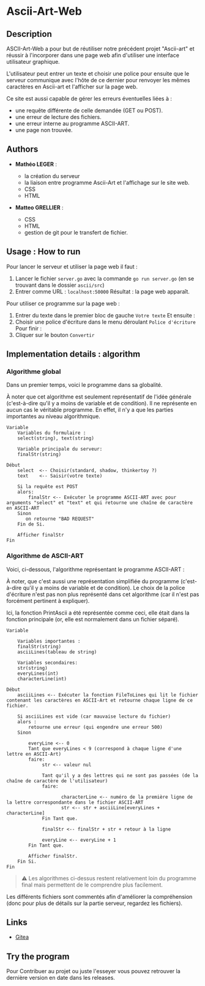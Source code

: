 # Ascii-Art-Web

## Description
ASCII-Art-Web a pour but de réutiliser notre précédent projet "Ascii-art" et réussir à l'incorporer dans une page web afin d'utiliser une interface utilisateur graphique. 

L'utilisateur peut entrer un texte et choisir une police pour ensuite que le serveur communique avec l'hôte de ce dernier pour renvoyer les mêmes caractères en Ascii-art et l'afficher sur la page web. 

Ce site est aussi capable de gérer les erreurs éventuelles liées à : 
- une requête différente de celle demandée (GET ou POST).
- une erreur de lecture des fichiers.
- une erreur interne au programme ASCII-ART.
- une page non trouvée.

## Authors
- **Mathéo LEGER** :  
    - la création du serveur
    - la liaison entre programme Ascii-Art et l'affichage sur le site web.  
    - CSS  
    - HTML  

- **Matteo GRELLIER** :  
    - CSS  
    - HTML  
    - gestion de git pour le transfert de fichier.  

## Usage : How to run
Pour lancer le serveur et utiliser la page web il faut :
1. Lancer le fichier ``server.go`` avec la commande ``go run server.go`` (en se trouvant dans le dossier ``ascii/src``)
2. Entrer comme URL : ``localhost:50000``
Résultat : la page web apparaît.

Pour utiliser ce programme sur la page web :

1. Entrer du texte dans le premier bloc de gauche ``Votre texte``
Et ensuite : 
2. Choisir une police d'écriture dans le menu déroulant ``Police d'écriture``
Pour finir : 
3. Cliquer sur le bouton ``Convertir``

## Implementation details : algorithm

### Algorithme global

Dans un premier temps, voici le programme dans sa globalité.

À noter que cet algorithme est seulement représentatif  de l'idée générale (c'est-à-dire qu'il y a moins de variable et de condition). Il ne représente en aucun cas le véritable programme. En effet, il n'y a que les parties importantes au niveau algorithmique.

```
Variable
    Variables du formulaire :
    select(string), text(string) 
    
    Variable principale du serveur:
    finalStr(string)

Début
    select  <-- Choisir(standard, shadow, thinkertoy ?)
    text    <-- Saisir(votre texte)

    Si la requête est POST
    alors:
        finalStr <-- Exécuter le programme ASCII-ART avec pour arguments "select" et "text" et qui retourne une chaîne de caractère en ASCII-ART
    Sinon
       on retourne "BAD REQUEST"
    Fin de Si.

    Afficher finalStr
Fin
```

### Algorithme de ASCII-ART

Voici, ci-dessous, l'algorithme représentant le programme ASCII-ART :

À noter, que c'est aussi une représentation simplifiée du programme (c'est-à-dire qu'il y a moins de variable et de condition). Le choix de la police d'écriture n'est pas non plus représenté dans cet algorithme (car il n'est pas forcément pertinent à expliquer).

Ici, la fonction PrintAscii a été représentée comme ceci, elle était dans la fonction principale (or, elle est normalement dans un fichier séparé).

```
Variable

    Variables importantes :
    finalStr(string)
    asciiLines(tableau de string)

    Variables secondaires:
    str(string)
    everyLines(int)
    characterLine(int)

Début
    asciiLines <-- Exécuter la fonction FileToLines qui lit le fichier contenant les caractères en ASCII-Art et retourne chaque ligne de ce fichier.

    Si asciiLines est vide (car mauvaise lecture du fichier)
    alors :
        retourne une erreur (qui engendre une erreur 500)
    Sinon
        
        everyLine <-- 0
        Tant que everyLines < 9 (correspond à chaque ligne d'une lettre en ASCII-Art)
        faire:
             str <-- valeur nul

             Tant qu'il y a des lettres qui ne sont pas passées (de la chaîne de caractère de l'utilisateur)
             faire:

                    characterLine <-- numéro de la première ligne de la lettre correspondante dans le fichier ASCII-ART
                    str <-- str + asciiLine[everyLines + characterLine]
             Fin Tant que.

             finalStr <-- finalStr + str + retour à la ligne

             everyLine <-- everyLine + 1
        Fin Tant que.

        Afficher finalStr.
    Fin Si.
Fin

```

> :warning: Les algorithmes ci-dessus restent relativement loin du programme final mais permettent de le comprendre plus facilement.

Les différents fichiers sont commentés afin d'améliorer la compréhension (donc pour plus de détails sur la partie serveur, regardez les fichiers).

## Links

 - [Gitea](https://git.ytrack.learn.ynov.com/MLEGER/ascii-art-web.git)

## Try the program

Pour Contribuer au projet ou juste l'esseyer vous pouvez retrouver la dernière version en date dans les releases.